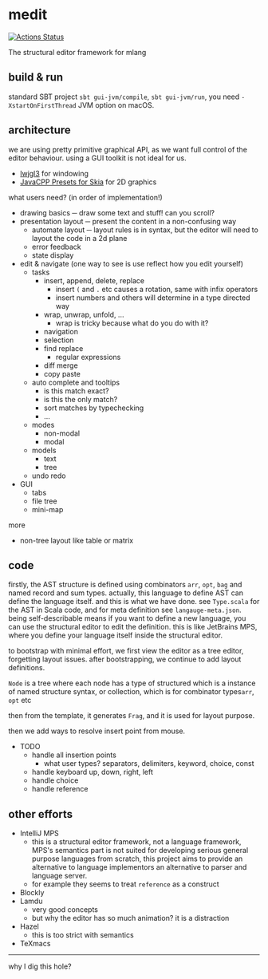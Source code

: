 # medit

[![Actions Status](https://github.com/molikto/medit/workflows/main/badge.svg)](https://github.com/molikto/medit/actions)

 The structural editor framework for mlang
 
## build & run

standard SBT project `sbt gui-jvm/compile`, `sbt gui-jvm/run`, you need `-XstartOnFirstThread` JVM option on macOS.

## architecture
 
 we are using pretty primitive graphical API, as we want full control of the editor behaviour.
 using a GUI toolkit is not ideal for us.
 
* [lwjgl3](https://github.com/LWJGL/lwjgl3) for windowing
* [JavaCPP Presets for Skia](https://github.com/bytedeco/javacpp-presets/tree/master/skia) for 2D graphics
 
what users need? (in order of implementation!)

* drawing basics ─ draw some text and stuff! can you scroll?
* presentation layout ─ present the content in a non-confusing way
    * automate layout ─ layout rules is in syntax, but the editor will need to layout the code in a 2d plane
    * error feedback
    * state display
* edit & navigate (one way to see is use reflect how you edit yourself)
    * tasks
        * insert, append, delete, replace
            * insert `(` and `.` etc causes a rotation, same with infix operators
            * insert numbers and others will determine in a type directed way
        * wrap, unwrap, unfold, ...
            * wrap is tricky because what do you do with it?
        * navigation
        * selection
        * find replace
            * regular expressions
        * diff merge
        * copy paste
    * auto complete and tooltips
        * is this match exact?
        * is this the only match?
        * sort matches by typechecking
        * ...
    * modes
        * non-modal
        * modal
    * models
        * text
        * tree
    * undo redo
* GUI
    * tabs
    * file tree
    * mini-map
   
more

* non-tree layout like table or matrix
 
## code

firstly, the AST structure is defined using combinators `arr`, `opt`, `bag` and named record and sum types. actually, this language to define AST can define the language itself. and this is what we have done. see `Type.scala` for the AST in Scala code, and for meta definition see `langauge-meta.json`. being self-describable means if you want to define a new language, you can use the structural editor to edit the definition. this is like JetBrains MPS, where you define your language itself inside the structural editor.

to bootstrap with minimal effort, we first view the editor as a tree editor, forgetting layout issues. after bootstrapping, we continue to add layout definitions.

`Node` is a tree where each node has a type of structured which is a instance of named structure syntax, or collection, which is for combinator types`arr`, `opt` etc

then from the template, it generates `Frag`, and it is used for layout purpose.

then we add ways to resolve insert point from mouse.

* TODO
   * handle all insertion points
      * what user types? separators, delimiters, keyword, choice, const
   * handle keyboard up, down, right, left
   * handle choice
   * handle reference

## other efforts
 
* IntelliJ MPS
    * this is a structural editor framework, not a language framework, MPS's semantics part is not suited for developing serious general purpose languages from scratch, this project aims to provide an alternative to language implementors an alternative to parser and language server.
    * for example they seems to treat `reference` as a construct
* Blockly
* Lamdu
    * very good concepts
    * but why the editor has so much animation? it is a distraction
* Hazel
    * this is too strict with semantics
* TeXmacs



---------


why I dig this hole?


 
